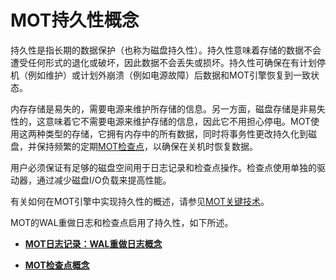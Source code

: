 # MOT持久性概念<a name="ZH-CN_TOPIC_0280525163"></a>

持久性是指长期的数据保护（也称为磁盘持久性）。持久性意味着存储的数据不会遭受任何形式的退化或破坏，因此数据不会丢失或损坏。持久性可确保在有计划停机（例如维护）或计划外崩溃（例如电源故障）后数据和MOT引擎恢复到一致状态。

内存存储是易失的，需要电源来维护所存储的信息。另一方面，磁盘存储是非易失性的，这意味着它不需要电源来维护存储的信息，因此它不用担心停电。MOT使用这两种类型的存储，它拥有内存中的所有数据，同时将事务性更改持久化到磁盘，并保持频繁的定期[MOT检查点](MOT持久性.md#section182761535131617)，以确保在关机时恢复数据。

用户必须保证有足够的磁盘空间用于日志记录和检查点操作。检查点使用单独的驱动器，通过减少磁盘I/O负载来提高性能。

有关如何在MOT引擎中实现持久性的概述，请参见[MOT关键技术](MOT关键技术.md)。

MOT的WAL重做日志和检查点启用了持久性，如下所述。

-   **[MOT日志记录：WAL重做日志概念](MOT日志记录-WAL重做日志概念.md)**  

-   **[MOT检查点概念](MOT检查点概念.md)**  


